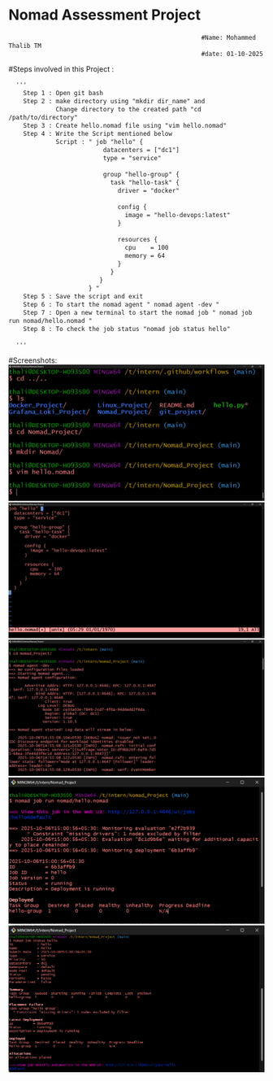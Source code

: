 # Nomad Assessment Project    
                                                         #Name: Mohammed Thalib TM
                                                         #date: 01-10-2025
   #Steps involved in this Project :
      
      '''
        Step 1 : Open git bash
        Step 2 : make directory using "mkdir dir_name" and 
                 Change directory to the created path "cd /path/to/directory"
        Step 3 : Create hello.nomad file using "vim hello.nomad"
        Step 4 : Write the Script mentioned below
                 Script : " job "hello" {
                              datacenters = ["dc1"]
                              type = "service"

                              group "hello-group" {
                                task "hello-task" {
                                  driver = "docker"

                                  config {
                                    image = "hello-devops:latest"
                                  }

                                  resources {
                                    cpu    = 100
                                    memory = 64
                                  }
                                }
                             }
                          } "
        Step 5 : Save the script and exit
        Step 6 : To start the nomad agent " nomad agent -dev "
        Step 7 : Open a new terminal to start the nomad job " nomad job run nomad/hello.nomad "
        Step 8 : To check the job status "nomad job status hello"
        
      '''
#Screenshots:
![image alt](https://github.com/thalib-dev/devops-intern-final/blob/5273d02febaf075f6d5398708ec5ef50bc350469/Nomad_Project/Screenshots/nomad.png)
![image alt](https://github.com/thalib-dev/devops-intern-final/blob/5273d02febaf075f6d5398708ec5ef50bc350469/Nomad_Project/Screenshots/nomad1.png)
![image alt](https://github.com/thalib-dev/devops-intern-final/blob/5273d02febaf075f6d5398708ec5ef50bc350469/Nomad_Project/Screenshots/nomad2.png)
![image alt](https://github.com/thalib-dev/devops-intern-final/blob/5273d02febaf075f6d5398708ec5ef50bc350469/Nomad_Project/Screenshots/nomad3.png)
![image alt](https://github.com/thalib-dev/devops-intern-final/blob/5273d02febaf075f6d5398708ec5ef50bc350469/Nomad_Project/Screenshots/nomad4.png)
